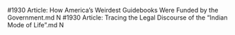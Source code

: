 #1930
Article: How America’s Weirdest Guidebooks Were Funded by the Government.md N
#1930
Article: Tracing the Legal Discourse of the “Indian Mode of Life”.md N
